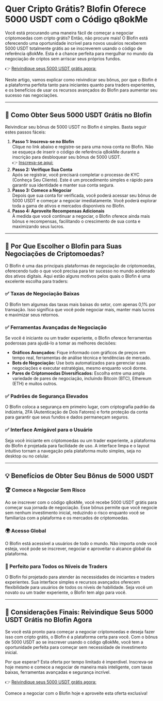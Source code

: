 <h1>Quer Cripto Grátis? Blofin Oferece 5000 USDT com o Código q8okMe</h1>

<p>Você está procurando uma maneira fácil de começar a negociar criptomoedas com cripto grátis? Então, não procure mais! O Blofin está oferecendo uma oportunidade incrível para novos usuários receberem 5000 USDT totalmente grátis ao se inscreverem usando o código de referência q8okMe. Esta é a chance perfeita para mergulhar no mundo da negociação de criptos sem arriscar seus próprios fundos.</p>

<p>👉 <a href="https://blofin.com/register?referral_code=q8okMe">Reivindique seus 5000 USDT grátis agora:</a></p>

<p>Neste artigo, vamos explicar como reivindicar seu bônus, por que o Blofin é a plataforma perfeita tanto para iniciantes quanto para traders experientes, e os benefícios de usar os recursos avançados do Blofin para aumentar seu sucesso nas negociações.</p>

<hr>

<h2>🎁 Como Obter Seus 5000 USDT Grátis no Blofin</h2>

<p>Reivindicar seu bônus de 5000 USDT no Blofin é simples. Basta seguir estes passos fáceis:</p>

<ol>
    <li><strong>Passo 1: Inscreva-se no Blofin</strong><br>
        Clique no link abaixo e registre-se para uma nova conta no Blofin. Não se esqueça de inserir o código de referência q8okMe durante a inscrição para desbloquear seu bônus de 5000 USDT.<br>
        👉 <a href="https://blofin.com/register?referral_code=q8okMe">Inscreva-se aqui:</a>
    </li>
    <li><strong>Passo 2: Verifique Sua Conta</strong><br>
        Após se registrar, você precisará completar o processo de KYC (Conheça Seu Cliente). Este é um procedimento simples e rápido para garantir sua identidade e manter sua conta segura.</li>
    <li><strong>Passo 3: Comece a Negociar</strong><br>
        Depois que sua conta for verificada, você poderá acessar seu bônus de 5000 USDT e começar a negociar imediatamente. Você poderá explorar toda a gama de ativos e mercados disponíveis no Blofin.</li>
    <li><strong>Passo 4: Aproveite Recompensas Adicionais</strong><br>
        À medida que você continuar a negociar, o Blofin oferece ainda mais bônus e recompensas, facilitando o crescimento de sua conta e maximizando seus lucros.</li>
</ol>

<hr>

<h2>🚀 Por Que Escolher o Blofin para Suas Negociações de Criptomoedas?</h2>

<p>O Blofin é uma das principais plataformas de negociação de criptomoedas, oferecendo tudo o que você precisa para ter sucesso no mundo acelerado dos ativos digitais. Aqui estão alguns motivos pelos quais o Blofin é uma excelente escolha para traders:</p>

<h3>✅ Taxas de Negociação Baixas</h3>
<p>O Blofin tem algumas das taxas mais baixas do setor, com apenas 0,1% por transação. Isso significa que você pode negociar mais, manter mais lucros e maximizar seus retornos.</p>

<h3>✅ Ferramentas Avançadas de Negociação</h3>
<p>Se você é iniciante ou um trader experiente, o Blofin oferece ferramentas poderosas para ajudá-lo a tomar as melhores decisões:</p>
<ul>
    <li><strong>Gráficos Avançados:</strong> Fique informado com gráficos de preços em tempo real, ferramentas de análise técnica e tendências de mercado.</li>
    <li><strong>Bots de Negociação:</strong> Use bots automatizados para gerenciar suas negociações e executar estratégias, mesmo enquanto você dorme.</li>
    <li><strong>Pares de Criptomoedas Diversificados:</strong> Escolha entre uma ampla variedade de pares de negociação, incluindo Bitcoin (BTC), Ethereum (ETH) e muitos outros.</li>
</ul>

<h3>✅ Padrões de Segurança Elevados</h3>
<p>O Blofin coloca a segurança em primeiro lugar, com criptografia padrão da indústria, 2FA (Autenticação de Dois Fatores) e forte proteção da conta para garantir que seus fundos e dados permaneçam seguros.</p>

<h3>✅ Interface Amigável para o Usuário</h3>
<p>Seja você iniciante em criptomoedas ou um trader experiente, a plataforma do Blofin é projetada para facilidade de uso. A interface limpa e o layout intuitivo tornam a navegação pela plataforma muito simples, seja no desktop ou no celular.</p>

<hr>

<h2>💡 Benefícios de Obter Seu Bônus de 5000 USDT</h2>

<h3>🏆 Comece a Negociar Sem Risco</h3>
<p>Ao se inscrever com o código q8okMe, você recebe 5000 USDT grátis para começar sua jornada de negociação. Esse bônus permite que você negocie sem nenhum investimento inicial, reduzindo o risco enquanto você se familiariza com a plataforma e os mercados de criptomoedas.</p>

<h3>🌍 Acesso Global</h3>
<p>O Blofin está acessível a usuários de todo o mundo. Não importa onde você esteja, você pode se inscrever, negociar e aproveitar o alcance global da plataforma.</p>

<h3>💼 Perfeito para Todos os Níveis de Traders</h3>
<p>O Blofin foi projetado para atender às necessidades de iniciantes e traders experientes. Sua interface simples e recursos avançados oferecem flexibilidade para usuários de todos os níveis de habilidade. Seja você um novato ou um trader experiente, o Blofin tem algo para você.</p>

<hr>

<h2>🎯 Considerações Finais: Reivindique Seus 5000 USDT Grátis no Blofin Agora</h2>

<p>Se você está pronto para começar a negociar criptomoedas e deseja fazer isso com cripto grátis, o Blofin é a plataforma certa para você. Com o bônus de 5000 USDT ao se inscrever usando o código q8okMe, você tem a oportunidade perfeita para começar sem necessidade de investimento inicial.</p>

<p>Por que esperar? Esta oferta por tempo limitado é imperdível. Inscreva-se hoje mesmo e comece a negociar de maneira mais inteligente, com taxas baixas, ferramentas avançadas e segurança incrível.</p>

<p>👉 <a href="https://blofin.com/register?referral_code=q8okMe">Reivindique seus 5000 USDT grátis agora:</a></p>

<p>Comece a negociar com o Blofin hoje e aproveite esta oferta exclusiva!</p>

</body>
</html>
